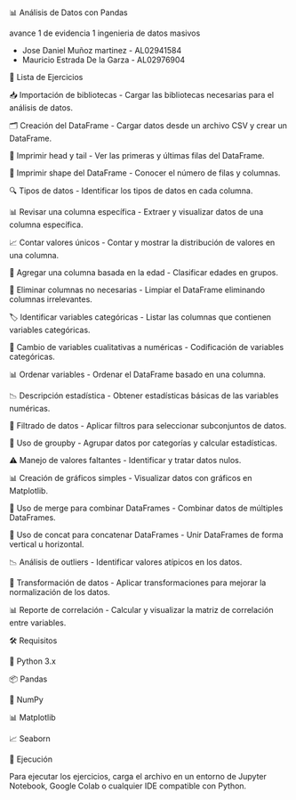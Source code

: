 📊 Análisis de Datos con Pandas

avance 1 de evidencia 1 ingenieria de datos masivos
- Jose Daniel Muñoz martinez - AL02941584 
- Mauricio Estrada De la Garza - AL02976904

📌 Lista de Ejercicios

📥 Importación de bibliotecas - Cargar las bibliotecas necesarias para el análisis de datos.

🗂 Creación del DataFrame - Cargar datos desde un archivo CSV y crear un DataFrame.

📄 Imprimir head y tail - Ver las primeras y últimas filas del DataFrame.

📏 Imprimir shape del DataFrame - Conocer el número de filas y columnas.

🔍 Tipos de datos - Identificar los tipos de datos en cada columna.

📊 Revisar una columna específica - Extraer y visualizar datos de una columna específica.

📈 Contar valores únicos - Contar y mostrar la distribución de valores en una columna.

📌 Agregar una columna basada en la edad - Clasificar edades en grupos.

🧹 Eliminar columnas no necesarias - Limpiar el DataFrame eliminando columnas irrelevantes.

🏷 Identificar variables categóricas - Listar las columnas que contienen variables categóricas.

🔢 Cambio de variables cualitativas a numéricas - Codificación de variables categóricas.

📊 Ordenar variables - Ordenar el DataFrame basado en una columna.

📉 Descripción estadística - Obtener estadísticas básicas de las variables numéricas.

🔎 Filtrado de datos - Aplicar filtros para seleccionar subconjuntos de datos.

📂 Uso de groupby - Agrupar datos por categorías y calcular estadísticas.

⚠ Manejo de valores faltantes - Identificar y tratar datos nulos.

📊 Creación de gráficos simples - Visualizar datos con gráficos en Matplotlib.

🔗 Uso de merge para combinar DataFrames - Combinar datos de múltiples DataFrames.

📎 Uso de concat para concatenar DataFrames - Unir DataFrames de forma vertical u horizontal.

📉 Análisis de outliers - Identificar valores atípicos en los datos.

🔄 Transformación de datos - Aplicar transformaciones para mejorar la normalización de los datos.

📊 Reporte de correlación - Calcular y visualizar la matriz de correlación entre variables.

🛠 Requisitos

🐍 Python 3.x

📦 Pandas

🔢 NumPy

📊 Matplotlib

📈 Seaborn

🚀 Ejecución

Para ejecutar los ejercicios, carga el archivo en un entorno de Jupyter Notebook, Google Colab o cualquier IDE compatible con Python.
